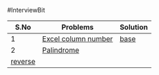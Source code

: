 #InterviewBit


S.No |  Problems              |     Solution
-----|------------------------| --------------------------------------------------------------------------
1 |[Excel column number](https://www.interviewbit.com/problems/excel-column-number/) | [base](https://github.com/thakurshilpa/InterviewBit/blob/master/solution/Excel_Column_number)
2 |[Palindrome](https://www.interviewbit.com/problems/palindrome-integer/)
|[reverse]()
